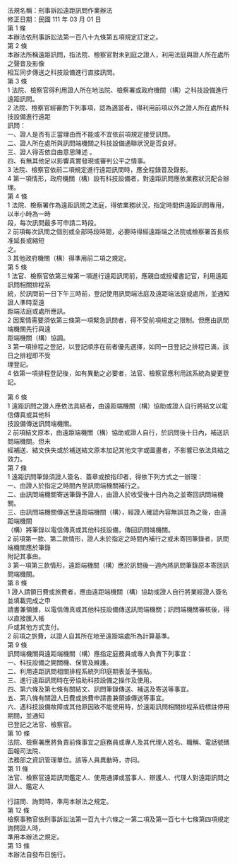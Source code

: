 法規名稱：刑事訴訟遠距訊問作業辦法  
修正日期：民國 111 年 03 月 01 日  
第 1 條  
本辦法依刑事訴訟法第一百八十九條第五項規定訂定之。  
第 2 條  
本辦法所稱遠距訊問，指法院、檢察官對未到庭之證人，利用法庭與證人所在處所之聲音及影像  
相互同步傳送之科技設備進行直接訊問。  
第 3 條  
1 法院、檢察官得利用證人所在地法院、檢察署或政府機關（構）之科技設備進行遠距訊問。  
2 法院、檢察官經審酌下列事項，認為適當者，得利用前項以外之證人所在處所科技設備進行遠距  
訊問：  
一、證人是否有正當理由而不能或不宜依前項規定接受訊問。  
二、證人所在處所與訊問端機關之科技設備通聯狀況是否良好。  
三、證人得否依自由意思陳述 。  
四、有無其他足以影響真實發現或審判公平之情事。  
3 法院、檢察官依前二項規定進行遠距訊問時，應全程錄音及錄影。  
4 第一項情形，政府機關（構）設有科技設備者，對遠距訊問應依業務狀況配合辦理。  
第 4 條  
1 法院、檢察署作為遠距訊問之法庭，得依業務狀況，指定時間供遠距訊問專用，以半小時為一時  
段，每次訊問最多可申請二時段。  
2 前項每次訊問之個別或全部時段時間，必要時得經遠距端之法院或檢察署首長核准延長或縮短  
之。  
3 其他政府機關（構）得準用前二項之規定。  
第 5 條  
1 法官、檢察官依第三條第一項進行遠距訊問前，應親自或授權書記官，利用遠距訊問相關排程系  
統，於訊問前一日下午三時前，登記使用訊問端法庭及遠距端法庭或處所，並通知證人準時至遠  
距端法庭或處所應訊。  
2 因案情需要須依第三條第一項緊急訊問者，得不受前項規定之限制。但應由訊問端機關先行與遠  
距端機關（構）協調。  
3 第一項排程之登記，以登記順序在前者優先選擇，如同一日登記之排程已滿，該日之排程即不受  
理登記。  
4 依第一項排程登記後，如有異動之必要者，法官、檢察官應利用該系統為變更登記。  


第 6 條  
1 遠距訊問之證人應依法具結者，由遠距端機關（構）協助或證人自行將結文以電信傳真或其他科  
技設備傳送訊問端機關。  
2 前項結文原本，由遠距端機關（構）協助或證人自行，於訊問後十日內，補送訊問端機關。但未  
經補送、結文佚失或於補送結文原本加記其他文字或圖畫者，不影響已依法具結之效力。  
第 7 條  
1 遠距訊問筆錄須證人簽名、蓋章或按指印者，得依下列方式之一辦理：  
一、由證人於指定之時間內至訊問端機關補行之。  
二、由訊問端機關寄送筆錄予證人，由證人於收受後十日內為之並寄回訊問端機關。  
三、由訊問端機關傳送至遠距端機關（構），經證人確認內容無誤並為之後，由遠距端機關  
（構）將筆錄以電信傳真或其他科技設備，傳回訊問端機關。  
2 前項第一款、第二款情形，證人未於指定之時間內補行之或未寄回筆錄者，訊問端機關應於筆錄  
附記其事由。  
3 第一項第三款情形，遠距端機關（構）應於訊問後一週內將訊問筆錄原本寄回訊問端機關。  
第 8 條  
1 證人請領日費或旅費者，應由遠距端機關（構）協助或證人自行將業經證人簽名並填載完成之申  
請書兼領據，以電信傳真或其他科技設備傳送訊問端機關；訊問端機關審核後，得以直接匯入帳  
戶或其他方式支付。  
2 前項之旅費，以證人自其所在地至遠距端處所為計算基準。  
第 9 條  
訊問端機關與遠距端機關（構）應指定庭務員或專人負責下列事宜：  
一、科技設備之開關機、保管及維護。  
二、利用遠距訊問相關排程系統列印庭期表並予張貼。  
三、進行遠距訊問時在旁協助科技設備之操作及使用。  
四、第六條及第七條有關結文、訊問筆錄傳送、補送及寄送等事宜。  
五、第八條有關證人日費或旅費申請書兼領據傳送等事宜。  
六、遇科技設備故障或其他原因致不能使用時，於遠距訊問相關排程系統標註停用期間，並通知  
已登記之法官、檢察官。  
第 10 條  
法院、檢察署應將負責前條事宜之庭務員或專人及其代理人姓名、職稱、電話號碼函報司法院、  
法務部之資訊管理單位。該等人員異動時，亦同。  
第 11 條  
法官、檢察官遠距訊問鑑定人、使用通譯或當事人、辯護人、代理人對遠距訊問之證人、鑑定人  


行詰問、詢問時，準用本辦法之規定。  
第 12 條  
檢察事務官依刑事訴訟法第一百九十六條之一第二項及第一百七十七條第四項規定詢問證人時，  
準用本辦法之規定。  
第 13 條  
本辦法自發布日施行。  


